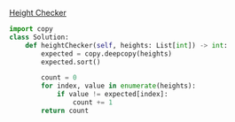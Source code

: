 [Height Checker](https://leetcode.com/explore/learn/card/fun-with-arrays/523/conclusion/3228/)

```python
import copy
class Solution:
    def heightChecker(self, heights: List[int]) -> int:
        expected = copy.deepcopy(heights)
        expected.sort()

        count = 0
        for index, value in enumerate(heights):
            if value != expected[index]:
                count += 1
        return count

```
